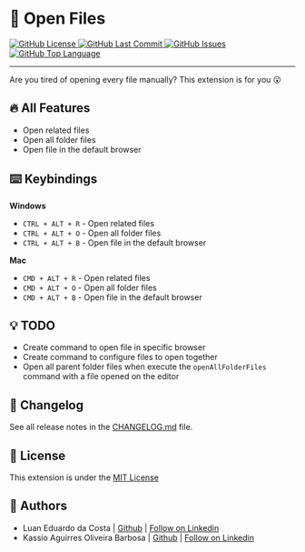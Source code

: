 # :open_file_folder: Open Files

  <div>
    <a href="https://github.com/LuanEdCosta/vscode-open-files/blob/master/LICENSE">
      <img alt="GitHub License" src="https://img.shields.io/github/license/luanedcosta/vscode-open-files.svg">
    </a>
    <a href="https://github.com/luanedcosta/vscode-open-files/commits/master">
      <img alt="GitHub Last Commit" src="https://img.shields.io/github/last-commit/luanedcosta/vscode-open-files.svg">
    </a>
    <a href="https://github.com/luanedcosta/vscode-open-files/issues">
      <img alt="GitHub Issues" src="https://img.shields.io/github/issues/luanedcosta/vscode-open-files.svg">
    </a>
    <a href="https://github.com/LuanEdCosta/vscode-open-files/tree/master/src">
      <img alt="GitHub Top Language" src="https://img.shields.io/github/languages/top/luanedcosta/vscode-open-files.svg">
    </a>
  </div>
</div>

---

Are you tired of opening every file manually? This extension is for you :open_mouth:

## :fire: All Features

- Open related files
- Open all folder files
- Open file in the default browser

## :keyboard: Keybindings

**Windows**

- `CTRL + ALT + R` - Open related files
- `CTRL + ALT + O` - Open all folder files
- `CTRL + ALT + B` - Open file in the default browser

**Mac**

- `CMD + ALT + R` - Open related files
- `CMD + ALT + O` - Open all folder files
- `CMD + ALT + B` - Open file in the default browser

## :bulb: TODO

- Create command to open file in specific browser
- Create command to configure files to open together
- Open all parent folder files when execute the `openAllFolderFiles` command with a file opened on the editor

## :bookmark_tabs: Changelog

See all release notes in the [CHANGELOG.md](https://github.com/LuanEdCosta/vscode-open-files/blob/master/CHANGELOG.md) file.

## :scroll: License

This extension is under the [MIT License](https://github.com/LuanEdCosta/vscode-open-files/blob/master/LICENSE)

## :man: Authors

- Luan Eduardo da Costa | [Github](https://github.com/LuanEdCosta) | [Follow on Linkedin](https://www.linkedin.com/in/luan-eduardo-costa-aaab591a7/)
- Kassio Aguirres Oliveira Barbosa | [Github](https://github.com/kassiogto) | [Follow on Linkedin](https://www.linkedin.com/in/k%C3%A1ssio-aguirres-191bbb197/)

